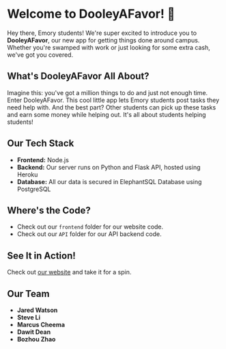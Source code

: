 # Welcome to DooleyAFavor! 🎉

Hey there, Emory students! We're super excited to introduce you to **DooleyAFavor**, our new app for getting things done around campus. Whether you're swamped with work or just looking for some extra cash, we've got you covered.

## What's DooleyAFavor All About?

Imagine this: you've got a million things to do and just not enough time. Enter DooleyAFavor. This cool little app lets Emory students post tasks they need help with. And the best part? Other students can pick up these tasks and earn some money while helping out. It's all about students helping students!

## Our Tech Stack

- **Frontend:** Node.js
- **Backend:** Our server runs on Python and Flask API, hosted using Heroku
- **Database:** All our data is secured in ElephantSQL Database using PostgreSQL

## Where's the Code?

- Check out our `frontend` folder for our website code.
- Check out our `API` folder for our API backend code.

## See It in Action!

Check out [our website](https://dooley-8c253088e812.herokuapp.com/) and take it for a spin.

## Our Team

- **Jared Watson**
- **Steve Li**
- **Marcus Cheema**
- **Dawit Dean**
- **Bozhou Zhao**
